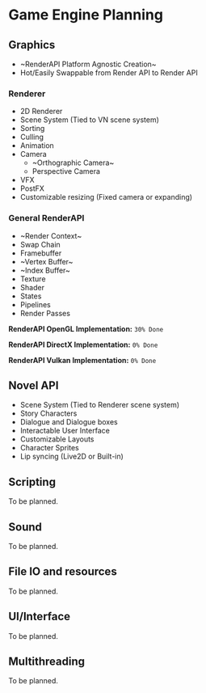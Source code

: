 # Game Engine Planning

## Graphics

- ~RenderAPI Platform Agnostic Creation~
- Hot/Easily Swappable from Render API to Render API

### Renderer
- 2D Renderer
- Scene System (Tied to VN scene system)
- Sorting
- Culling
- Animation
- Camera
  - ~Orthographic Camera~
  - Perspective Camera
- VFX
- PostFX
- Customizable resizing (Fixed camera or expanding)

### General RenderAPI
- ~Render Context~
- Swap Chain
- Framebuffer
- ~Vertex Buffer~
- ~Index Buffer~
- Texture
- Shader
- States
- Pipelines
- Render Passes

**RenderAPI OpenGL Implementation:** `30% Done`

**RenderAPI DirectX Implementation:** `0% Done`

**RenderAPI Vulkan Implementation:** `0% Done`

## Novel API
- Scene System (Tied to Renderer scene system)
- Story Characters
- Dialogue and Dialogue boxes
- Interactable User Interface
- Customizable Layouts
- Character Sprites
- Lip syncing (Live2D or Built-in)

## Scripting

To be planned.

## Sound

To be planned.

## File IO and resources

To be planned.

## UI/Interface

To be planned.

## Multithreading

To be planned.
